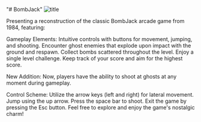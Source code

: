 "# BombJack" 
![title](https://github.com/inbarbahnof/BombJack/assets/158153825/aa7f463f-8a12-4980-afdf-557734b8915e)

Presenting a reconstruction of the classic BombJack arcade game from 1984, featuring:

Gameplay Elements:
Intuitive controls with buttons for movement, jumping, and shooting.
Encounter ghost enemies that explode upon impact with the ground and respawn.
Collect bombs scattered throughout the level.
Enjoy a single level challenge.
Keep track of your score and aim for the highest score.

New Addition:
Now, players have the ability to shoot at ghosts at any moment during gameplay.

Control Scheme:
Utilize the arrow keys (left and right) for lateral movement.
Jump using the up arrow.
Press the space bar to shoot.
Exit the game by pressing the Esc button.
Feel free to explore and enjoy the game's nostalgic charm!
